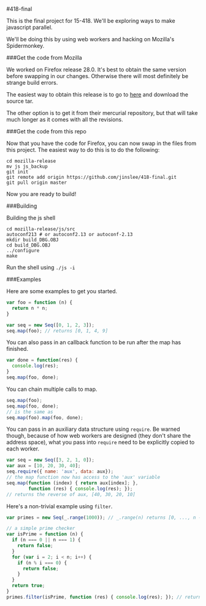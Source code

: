 #418-final

This is the final project for 15-418. We'll be exploring ways to make javascript parallel.

We'll be doing this by using web workers and hacking on Mozilla's Spidermonkey.

###Get the code from Mozilla

We worked on Firefox release 28.0. It's best to obtain the same version before swapping in our changes. Otherwise there will most definitely be strange build errors.

The easiest way to obtain this release is to go to <a href="https://ftp.mozilla.org/pub/mozilla.org/firefox/releases/28.0/source/">here</a> and download the source tar.

The other option is to get it from their mercurial repository, but that will take much longer as it comes with all the revisions.

###Get the code from this repo

Now that you have the code for Firefox, you can now swap in the files from this project. The easiest way to do this is to do the following:

```
cd mozilla-release
mv js js_backup
git init
git remote add origin https://github.com/jinslee/418-final.git
git pull origin master
```

Now you are ready to build!

###Building

Building the js shell

```
cd mozilla-release/js/src
autoconf213 # or autoconf2.13 or autoconf-2.13
mkdir build_DBG.OBJ 
cd build_DBG.OBJ 
../configure
make
```

Run the shell using `./js -i`


###Examples

Here are some examples to get you started.
```javascript
var foo = function (n) {
  return n * n;
}

var seq = new Seq([0, 1, 2, 3]);
seq.map(foo); // returns [0, 1, 4, 9]
```

You can also pass in an callback function to be run after the map has finished.
```javascript
var done = function(res) {
  console.log(res);
}
seq.map(foo, done);
```

You can chain multiple calls to map.
```javascript
seq.map(foo);
seq.map(foo, done);
// is the same as
seq.map(foo).map(foo, done);
```

You can pass in an auxiliary data structure using `require`. Be warned though, because of how web workers are designed (they don't share the address space), what you pass into `require` need to be explicitly copied to each worker.
```javascript
var seq = new Seq([3, 2, 1, 0]);
var aux = [10, 20, 30, 40];
seq.require({ name: 'aux', data: aux});
// the map function now has access to the 'aux' variable
seq.map(function (index) { return aux[index]; },
        function (res) { console.log(res); });
// returns the reverse of aux, [40, 30, 20, 10]
```

Here's a non-trivial example using `filter`.
```javascript
var primes = new Seq(_.range(1000)); // _.range(n) returns [0, ..., n - 1]

// a simple prime checker
var isPrime = function (n) {
  if (n === 0 || n === 1) {
    return false;
  }
  for (var i = 2; i < n; i++) {
    if (n % i === 0) {
      return false;
    }
  }
  return true;
}
primes.filter(isPrime, function (res) { console.log(res); }); // returns only primes!
```
